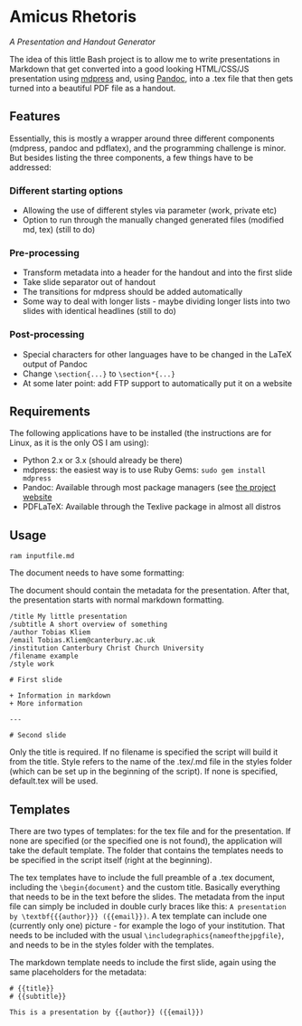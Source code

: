 # Amicus Rhetoris

*A Presentation and Handout Generator*

The idea of this little Bash project is to allow me to write presentations in Markdown that get converted into a good looking HTML/CSS/JS presentation using [mdpress](https://github.com/egonSchiele/mdpress) and, using [Pandoc](http://johnmacfarlane.net/pandoc/README.html), into a .tex file that then gets turned into a beautiful PDF file as a handout.

## Features

Essentially, this is mostly a wrapper around three different components (mdpress, pandoc and pdflatex), and the programming challenge is minor. But besides listing the three components, a few things have to be addressed:

### Different starting options

+ Allowing the use of different styles via parameter (work, private etc)
+ Option to run through the manually changed generated files (modified md, tex) (still to do)

### Pre-processing

+ Transform metadata into a header for the handout and into the first slide
+ Take slide separator out of handout
+ The transitions for mdpress should be added automatically
+ Some way to deal with longer lists - maybe dividing longer lists into two slides with identical headlines (still to do)

### Post-processing

+ Special characters for other languages have to be changed in the LaTeX output of Pandoc
+ Change `\section{...}` to `\section*{...}`
+ At some later point: add FTP support to automatically put it on a website

## Requirements

The following applications have to be installed (the instructions are for Linux, as it is the only OS I am using):

+ Python 2.x or 3.x (should already be there)
+ mdpress: the easiest way is to use Ruby Gems: `sudo gem install mdpress`
+ Pandoc: Available through most package managers (see [the project website](http://johnmacfarlane.net/pandoc/installing.html)
+ PDFLaTeX: Available through the Texlive package in almost all distros

## Usage

`ram inputfile.md`

The document needs to have some formatting:

The document should contain the metadata for the presentation. After that, the presentation starts with normal markdown formatting.

    /title My little presentation
    /subtitle A short overview of something
    /author Tobias Kliem
    /email Tobias.Kliem@canterbury.ac.uk
    /institution Canterbury Christ Church University
    /filename example
    /style work

    # First slide
    
    + Information in markdown
    + More information

    ---

    # Second slide

Only the title is required. If no filename is specified the script will build it from the title. Style refers to the name of the .tex/.md file in the styles folder (which can be set up in the beginning of the script). If none is specified, default.tex will be used.

## Templates

There are two types of templates: for the tex file and for the presentation. If none are specified (or the specified one is not found), the application will take the default template. The folder that contains the templates needs to be specified in the script itself (right at the beginning).

The tex templates have to include the full preamble of a .tex document, including the `\begin{document}` and the custom title. Basically everything that needs to be in the text before the slides. The metadata from the input file can simply be included in double curly braces like this: `A presentation by \textbf{{{author}}} ({{email}})`. A tex template can include one (currently only one) picture - for example the logo of your institution. That needs to be included with the usual `\includegraphics{nameofthejpgfile}`, and needs to be in the styles folder with the templates.

The markdown template needs to include the first slide, again using the same placeholders for the metadata:

    # {{title}}
    # {{subtitle}}

    This is a presentation by {{author}} ({{email}})



